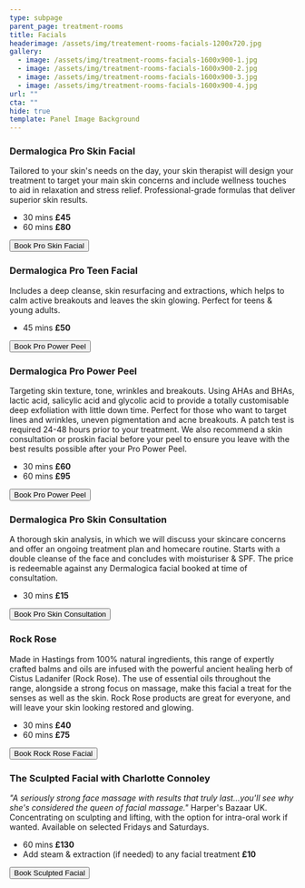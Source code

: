 ```yaml
---
type: subpage
parent_page: treatment-rooms
title: Facials
headerimage: /assets/img/treatement-rooms-facials-1200x720.jpg
gallery:
  - image: /assets/img/treatment-rooms-facials-1600x900-1.jpg
  - image: /assets/img/treatment-rooms-facials-1600x900-2.jpg
  - image: /assets/img/treatment-rooms-facials-1600x900-3.jpg
  - image: /assets/img/treatment-rooms-facials-1600x900-4.jpg
url: ""
cta: ""
hide: true
template: Panel Image Background
---
```

### Dermalogica Pro Skin Facial

Tailored to your skin's needs on the day, your skin therapist will design your treatment to target your main skin concerns and include wellness touches to aid in relaxation and stress relief. Professional-grade formulas that deliver superior skin results.

* 30 mins **£45**
* 60 mins **£80**

<a href="https://www.fresha.com/a/treatment-rooms-hastings-the-old-rectory-harold-road-uk-cro1x5rw?pId=86052"><button>Book Pro Skin Facial</button></a>

### Dermalogica Pro Teen Facial

Includes a deep cleanse, skin resurfacing and extractions, which helps to calm active breakouts and leaves the skin glowing. Perfect for teens & young adults.

* 45 mins **£50**

<a href="https://www.fresha.com/a/treatment-rooms-hastings-the-old-rectory-harold-road-uk-cro1x5rw?pId=86052"><button>Book Pro Power Peel</button></a>

### Dermalogica Pro Power Peel

Targeting skin texture, tone, wrinkles and breakouts. Using AHAs and BHAs, lactic acid, salicylic acid and glycolic acid to provide a totally customisable deep exfoliation with little down time. Perfect for those who want to target lines and wrinkles, uneven pigmentation and acne breakouts. A patch test is required 24-48 hours prior to your treatment. We also recommend a skin consultation or proskin facial before your peel to ensure you leave with the best results possible after your Pro Power Peel.

* 30 mins **£60**
* 60 mins **£95**

<a href="https://www.fresha.com/a/treatment-rooms-hastings-the-old-rectory-harold-road-uk-cro1x5rw?pId=86052"><button>Book Pro Power Peel</button></a>

### Dermalogica Pro Skin Consultation

A thorough skin analysis, in which we will discuss your skincare concerns and offer an ongoing treatment plan and homecare routine. Starts with a double cleanse of the face and concludes with moisturiser & SPF. The price is redeemable against any Dermalogica facial booked at time of consultation.

* 30 mins **£15**

<a href="https://www.fresha.com/a/treatment-rooms-hastings-the-old-rectory-harold-road-uk-cro1x5rw?pId=86052"><button>Book Pro Skin Consultation</button></a>

### Rock Rose

Made in Hastings from 100% natural ingredients, this range of expertly crafted balms and oils are infused with the powerful ancient healing herb of Cistus Ladanifer (Rock Rose). The use of essential oils throughout the range, alongside a strong focus on massage, make this facial a treat for the senses as well as the skin. Rock Rose products are great for everyone, and will leave your skin looking restored and glowing.

* 30 mins **£40**
* 60 mins **£75**

<a href="https://www.fresha.com/a/treatment-rooms-hastings-the-old-rectory-harold-road-uk-cro1x5rw?pId=86052"><button>Book Rock Rose Facial</button></a>

### The Sculpted Facial with Charlotte Connoley

*"A seriously strong face massage with results that truly last...you'll see why she's considered the queen of facial massage."* Harper's Bazaar UK. Concentrating on sculpting and lifting, with the option for intra-oral work if wanted. Available on selected Fridays and Saturdays.

* 60 mins **£130**
* Add steam & extraction (if needed) to any facial treatment **£10**

<a href="https://www.fresha.com/a/treatment-rooms-hastings-the-old-rectory-harold-road-uk-cro1x5rw?pId=86052"><button>Book Sculpted Facial</button></a>
